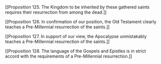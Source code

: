 [[Proposition 125. The Kingdom to be inherited by these gathered saints requires their resurrection from among the dead.]]

[[Proposition 126. In confirmation of our position, the Old Testament clearly teaches a Pre-Millennial resurrection of the saints.]]

[[Proposition 127. In support of our view, the Apocalypse unmistakably teaches a Pre-Millennial resurrection of the saints.]]

[[Proposition 128. The language of the Gospels and Epistles is in strict accord with the requirements of a Pre-Millennial resurrection.]]

